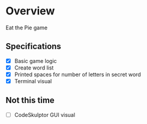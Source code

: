# Overview
Eat the Pie game

## Specifications
* [x] Basic game logic
* [x] Create word list
* [x] Printed spaces for number of letters in secret word
* [x] Terminal visual 

## Not this time
* [ ] CodeSkulptor GUI visual